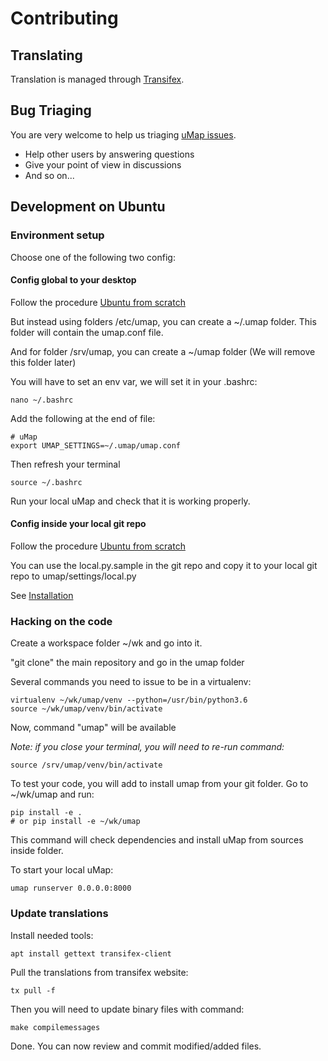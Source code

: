 # Contributing

## Translating

Translation is managed through [Transifex](https://www.transifex.com/openstreetmap/umap/).

## Bug Triaging

You are very welcome to help us triaging [uMap issues](https://github.com/umap-project/umap/issues).

* Help other users by answering questions
* Give your point of view in discussions
* And so on...

## Development on Ubuntu

### Environment setup

Choose one of the following two config:

#### Config global to your desktop

Follow the procedure [Ubuntu from scratch](ubuntu.md)

But instead using folders /etc/umap, you can create a ~/.umap folder.
This folder will contain the umap.conf file.

And for folder /srv/umap, you can create a ~/umap folder (We will remove this folder later)

You will have to set an env var, we will set it in your .bashrc:

    nano ~/.bashrc

Add the following at the end of file:

```
# uMap
export UMAP_SETTINGS=~/.umap/umap.conf
```

Then refresh your terminal

    source ~/.bashrc

Run your local uMap and check that it is working properly.

#### Config inside your local git repo

Follow the procedure [Ubuntu from scratch](ubuntu.md)

You can use the local.py.sample in the git repo and copy it to your local git repo to umap/settings/local.py

See [Installation](install.md)

### Hacking on the code

Create a workspace folder ~/wk and go into it.

"git clone" the main repository and go in the umap folder

Several commands you need to issue to be in a virtualenv:

    virtualenv ~/wk/umap/venv --python=/usr/bin/python3.6
    source ~/wk/umap/venv/bin/activate

Now, command "umap" will be available

*Note: if you close your terminal, you will need to re-run command:*

    source /srv/umap/venv/bin/activate

To test your code, you will add to install umap from your git folder. Go to ~/wk/umap and run:

    pip install -e .
    # or pip install -e ~/wk/umap

This command will check dependencies and install uMap from sources inside folder.

To start your local uMap:

    umap runserver 0.0.0.0:8000

### Update translations

Install needed tools:

    apt install gettext transifex-client

Pull the translations from transifex website:

    tx pull -f

Then you will need to update binary files with command:

    make compilemessages

Done. You can now review and commit modified/added files.
